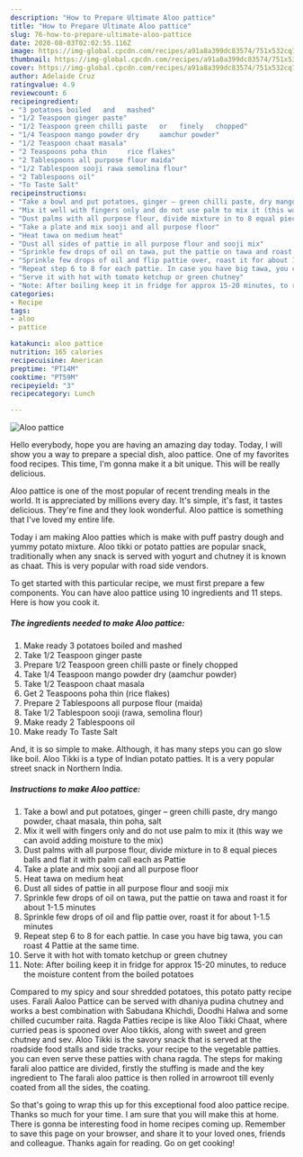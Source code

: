```yaml
---
description: "How to Prepare Ultimate Aloo pattice"
title: "How to Prepare Ultimate Aloo pattice"
slug: 76-how-to-prepare-ultimate-aloo-pattice
date: 2020-08-03T02:02:55.116Z
image: https://img-global.cpcdn.com/recipes/a91a8a399dc83574/751x532cq70/aloo-pattice-recipe-main-photo.jpg
thumbnail: https://img-global.cpcdn.com/recipes/a91a8a399dc83574/751x532cq70/aloo-pattice-recipe-main-photo.jpg
cover: https://img-global.cpcdn.com/recipes/a91a8a399dc83574/751x532cq70/aloo-pattice-recipe-main-photo.jpg
author: Adelaide Cruz
ratingvalue: 4.9
reviewcount: 6
recipeingredient:
- "3 potatoes boiled   and   mashed"
- "1/2 Teaspoon ginger paste"
- "1/2 Teaspoon green chilli paste   or   finely   chopped"
- "1/4 Teaspoon mango powder dry     aamchur powder"
- "1/2 Teaspoon chaat masala"
- "2 Teaspoons poha thin     rice flakes"
- "2 Tablespoons all purpose flour maida"
- "1/2 Tablespoon sooji rawa semolina flour"
- "2 Tablespoons oil"
- "To Taste Salt"
recipeinstructions:
- "Take a bowl and put potatoes, ginger – green chilli paste, dry mango powder, chaat masala, thin poha, salt"
- "Mix it well with fingers only and do not use palm to mix it (this way we can avoid adding moisture to the mix)"
- "Dust palms with all purpose flour, divide mixture in to 8 equal pieces balls and flat it with palm call each as Pattie"
- "Take a plate and mix sooji and all purpose floor"
- "Heat tawa on medium heat"
- "Dust all sides of pattie in all purpose flour and sooji mix"
- "Sprinkle few drops of oil on tawa, put the pattie on tawa and roast it for about 1-1.5 minutes"
- "Sprinkle few drops of oil and flip pattie over, roast it for about 1-1.5 minutes"
- "Repeat step 6 to 8 for each pattie. In case you have big tawa, you can roast 4 Pattie at the same time."
- "Serve it with hot with tomato ketchup or green chutney"
- "Note: After boiling keep it in fridge for approx 15-20 minutes, to reduce the moisture content from the boiled potatoes"
categories:
- Recipe
tags:
- aloo
- pattice

katakunci: aloo pattice 
nutrition: 165 calories
recipecuisine: American
preptime: "PT14M"
cooktime: "PT59M"
recipeyield: "3"
recipecategory: Lunch

---
```



![Aloo pattice](https://img-global.cpcdn.com/recipes/a91a8a399dc83574/751x532cq70/aloo-pattice-recipe-main-photo.jpg)

Hello everybody, hope you are having an amazing day today. Today, I will show you a way to prepare a special dish, aloo pattice. One of my favorites food recipes. This time, I'm gonna make it a bit unique. This will be really delicious.

Aloo pattice is one of the most popular of recent trending meals in the world. It is appreciated by millions every day. It's simple, it's fast, it tastes delicious. They're fine and they look wonderful. Aloo pattice is something that I've loved my entire life.

Today i am making Aloo patties which is make with puff pastry dough and yummy potato mixture. Aloo tikki or potato patties are popular snack, traditionally when any snack is served with yogurt and chutney it is known as chaat. This is very popular with road side vendors.


To get started with this particular recipe, we must first prepare a few components. You can have aloo pattice using 10 ingredients and 11 steps. Here is how you cook it.

<!--inarticleads1-->

##### The ingredients needed to make Aloo pattice:

1. Make ready 3 potatoes boiled   and   mashed
1. Take 1/2 Teaspoon ginger paste
1. Prepare 1/2 Teaspoon green chilli paste   or   finely   chopped
1. Take 1/4 Teaspoon mango powder dry     (aamchur powder)
1. Take 1/2 Teaspoon chaat masala
1. Get 2 Teaspoons poha thin     (rice flakes)
1. Prepare 2 Tablespoons all purpose flour (maida)
1. Take 1/2 Tablespoon sooji (rawa, semolina flour)
1. Make ready 2 Tablespoons oil
1. Make ready To Taste Salt


And, it is so simple to make. Although, it has many steps you can go slow like boil. Aloo Tikki is a type of Indian potato patties. It is a very popular street snack in Northern India. 

<!--inarticleads2-->

##### Instructions to make Aloo pattice:

1. Take a bowl and put potatoes, ginger – green chilli paste, dry mango powder, chaat masala, thin poha, salt
1. Mix it well with fingers only and do not use palm to mix it (this way we can avoid adding moisture to the mix)
1. Dust palms with all purpose flour, divide mixture in to 8 equal pieces balls and flat it with palm call each as Pattie
1. Take a plate and mix sooji and all purpose floor
1. Heat tawa on medium heat
1. Dust all sides of pattie in all purpose flour and sooji mix
1. Sprinkle few drops of oil on tawa, put the pattie on tawa and roast it for about 1-1.5 minutes
1. Sprinkle few drops of oil and flip pattie over, roast it for about 1-1.5 minutes
1. Repeat step 6 to 8 for each pattie. In case you have big tawa, you can roast 4 Pattie at the same time.
1. Serve it with hot with tomato ketchup or green chutney
1. Note: After boiling keep it in fridge for approx 15-20 minutes, to reduce the moisture content from the boiled potatoes


Compared to my spicy and sour shredded potatoes, this potato patty recipe uses. Farali Aaloo Pattice can be served with dhaniya pudina chutney and works a best combination with Sabudana Khichdi, Doodhi Halwa and some chilled cucumber raita. Ragda Patties recipe is like Aloo Tikki Chaat, where curried peas is spooned over Aloo tikkis, along with sweet and green chutney and sev. Aloo Tikki is the savory snack that is served at the roadside food stalls and side tracks. your recipe to the vegetable patties. you can even serve these patties with chana ragda. The steps for making farali aloo pattice are divided, firstly the stuffing is made and the key ingredient to The farali aloo pattice is then rolled in arrowroot till evenly coated from all the sides, the coating. 

So that's going to wrap this up for this exceptional food aloo pattice recipe. Thanks so much for your time. I am sure that you will make this at home. There is gonna be interesting food in home recipes coming up. Remember to save this page on your browser, and share it to your loved ones, friends and colleague. Thanks again for reading. Go on get cooking!
